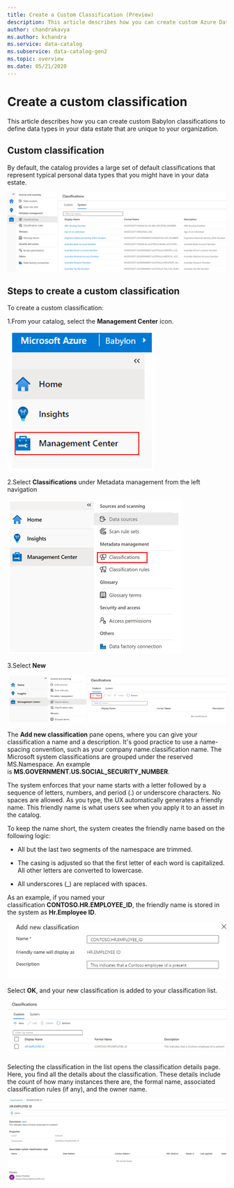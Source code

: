 ```yaml
---
title: Create a Custom Classification (Preview)
description: This article describes how you can create custom Azure Data Catalog classifications to define data types in your data estate that are unique to your organization.
author: chandrakavya
ms.author: kchandra
ms.service: data-catalog
ms.subservice: data-catalog-gen2
ms.topic: overview
ms.date: 05/21/2020
---
```


# Create a custom classification

This article describes how you can create custom Babylon classifications to define data types in your data estate that are unique to your organization.

## Custom classification

By default, the catalog provides a large set of default classifications that represent typical personal data types that you might have in your data estate.

![alt-text](media/create-a-custom-classification/image1.png)

## Steps to create a custom classification

To create a custom classification:

1.From your catalog, select the **Management Center** icon.

 ![alt-text](media/create-a-custom-classification/image2.png)

2.Select **Classifications** under Metadata management from the left
    navigation

 ![alt-text](media/create-a-custom-classification/image3.png)

3.Select **New**

![alt-text](media/create-a-custom-classification/image4.png)

The **Add new classification** pane opens, where you can give your
classification a name and a description. It\'s good practice to use a
name-spacing convention, such as your company name.classification name.
The Microsoft system classifications are grouped under the reserved
MS.Namespace. An example
is **MS.GOVERNMENT.US.SOCIAL\_SECURITY\_NUMBER**.

The system enforces that your name starts with a letter followed by a
sequence of letters, numbers, and period (.) or underscore characters.
No spaces are allowed. As you type, the UX automatically generates a
friendly name. This friendly name is what users see when you apply it to
an asset in the catalog.

To keep the name short, the system creates the friendly name based on
the following logic:

- All but the last two segments of the namespace are trimmed.

- The casing is adjusted so that the first letter of each word is
    capitalized. All other letters are converted to lowercase.

- All underscores (\_) are replaced with spaces.

As an example, if you named your
classification **CONTOSO.HR.EMPLOYEE\_ID**, the friendly name is stored
in the system as **Hr.Employee ID**.

![alt-text](media/create-a-custom-classification/image5.png)

Select **OK**, and your new classification is added to your
classification list.

![alt-text](media/create-a-custom-classification/image6.png)

Selecting the classification in the list opens the classification
details page. Here, you find all the details about the classification.
These details include the count of how many instances there are, the
formal name, associated classification rules (if any), and the owner
name.

![alt-text](media/create-a-custom-classification/image7.png)
